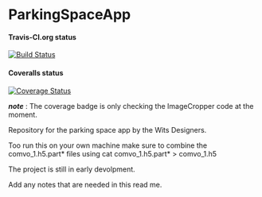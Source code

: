 # ParkingSpaceApp

#### Travis-CI.org status
[![Build Status](https://travis-ci.org/PierceB/ParkingSpaceApp.svg?branch=master)](https://travis-ci.org/PierceB/ParkingSpaceApp)

#### Coveralls status
[![Coverage Status](https://coveralls.io/repos/github/PierceB/ParkingSpaceApp/badge.svg?branch=master)](https://coveralls.io/github/PierceB/ParkingSpaceApp?branch=master)

***note*** : The coverage badge is only checking the ImageCropper code at the moment.
  
Repository for the parking space app by the Wits Designers. 

Too run this on your own machine make sure to combine the comvo_1.h5.part* files using 
cat comvo_1.h5.part* > comvo_1.h5

The project is still in early devolpment. 

Add any notes that are needed in this read me. 

